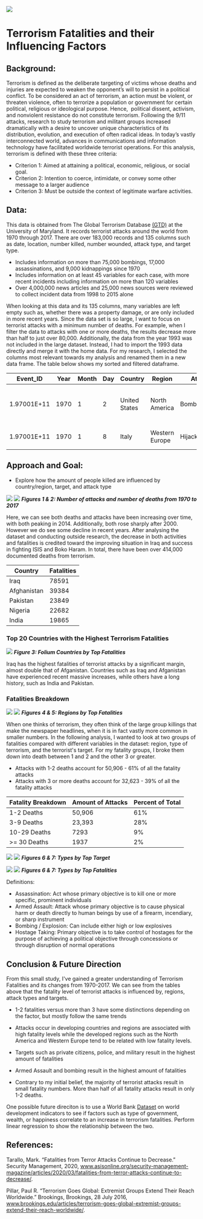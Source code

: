 ![](images/cover_photo.jpg)


# Terrorism Fatalities and their Influencing Factors
## Background:
Terrorism is defined as the deliberate targeting of victims whose deaths and injuries are expected to weaken the opponent’s will to persist in a political conflict. To be considered an act of terrorism, an action must be violent, or threaten violence, often to terrorize a population or government for certain political, religious or ideological purpose. Hence,  political dissent, activism, and nonviolent resistance do not constitute terrorism. 
Following the 9/11 attacks, research to study terrorism and militant groups increased dramatically with a desire to uncover unique characteristics of its distribution, evolution, and execution of often radical ideas. In today’s vastly interconnected world, advances in communications and information technology have facilitated worldwide terrorist operations. For this analysis, terrorism is defined with these three criteria:
* Criterion 1: Aimed at attaining a political, economic, religious, or social goal. 
* Criterion 2: Intention to coerce, intimidate, or convey some other message to a larger audience
* Criterion 3: Must be outside the context of legitimate warfare activities. 

## Data:

This data is obtained from The Global Terrorism Database [(GTD)](https://start.umd.edu/gtd/) at the University of Maryland. It records terrorist attacks around the world from 1970 through 2017. There are over 183,000 records and 135 columns such as date, location, number killed, number wounded, attack type, and target type.

* Includes information on more than 75,000 bombings, 17,000 assassinations, and 9,000 kidnappings since 1970
* Includes information on at least 45 variables for each case, with more recent incidents including information on more than 120 variables
* Over 4,000,000 news articles and 25,000 news sources were reviewed to collect incident data from 1998 to 2015 alone

When looking at this data and its 135 columns, many variables are left empty such as, whether there was a property damage, or are only included in more recent years. Since the data set is so large, I want to focus on terrorist attacks with a minimum number of deaths. For example, when I filter the data to attacks with one or more deaths, the results decrease more than half to just over 80,000. Additionally, the data from the year 1993 was not included in the large dataset. Instead, I had to import the 1993 data directly and merge it with the home data. For my research, I selected the columns most relevant towards my analysis and renamed them in a new data frame. The table below shows my sorted and filtered dataframe.

| Event_ID    | Year | Month | Day | Country       | Region         | AttackType        | Target                | Fatalities | Wounded | Summary                                           | Group   | Target_Type         | Weapon_Type | Motive |
|-------------|------|-------|-----|---------------|----------------|-------------------|-----------------------|------------|---------|---------------------------------------------------|---------|---------------------|-------------|--------|
| 1.97001E+11 | 1970 | 1     | 2   | United States | North America  | Bombing/Explosion | Edes Substation       | 0          | 0       | 1/2/1970: Unknown perpetrators detonated explo... | Black Nationalists | Utilities           | Explosives  | NaN    |
| 1.97001E+11 | 1970 | 1     | 8   | Italy         | Western Europe | Hijacking         | Flight 802 Boeing 707 | 0          | 3       | NaN                                               | Unknown | Airports & Aircraft | Firearms    | NaN    |

## Approach and Goal:
* Explore how the amount of people killed are influenced by country/region, target, and attack type



![](images/Attacks_Over_Time.png)
![](images/Deaths_Over_Time.png)
**_Figures 1 & 2: Number of attacks and number of deaths from 1970 to 2017_**

Here, we can see both deaths and attacks have been increasing over time, with both peaking in 2014. Additionally, both rose sharply after 2000. However we do see some decline in recent years. After analysing the dataset and conducting outside research, the decrease in both activities and fatalities is credited toward the improving situation in Iraq and success in fighting ISIS and Boko Haram. In total, there have been over 414,000 documented deaths from terrorism.

| Country                     | Fatalities |
|-----------------------------|------------|
| Iraq                        | 78591      |
| Afghanistan                 | 39384      |
| Pakistan                    | 23849      |
| Nigeria                     | 22682      |
| India                       | 19865      |


### Top 20 Countries with the Highest Terrorism Fatalities
![](images/terror_map.png)
**_Figure 3: Folium Countries by Top Fatalities_**

Iraq has the highest fatalities of terrorist attacks by a significant margin, almost double that of Afganistan. Countries such as Iraq and Afganistan have experienced recent massive increases, while others have a long history, such as India and Pakistan.

### Fatalities Breakdown
![](images/total_region_deaths.png)
![](images/region_groups.png)
**_Figures 4 & 5: Regions by Top Fatalities_**

When one thinks of terrorism, they often think of the large group killings that make the newspaper headlines, when it is in fact vastly more common in smaller numbers. In the following analysis, I wanted to look at two groups of fatalities compared with different variables in the dataset: region, type of terrorism, and the terrorist's target. For my fatality groups, I broke them down into death between 1 and 2 and the other 3 or greater. 
* Attacks with 1-2 deaths account for 50,906 - 61% of all the fatality attacks
* Attacks with 3 or more deaths account for 32,623 - 39% of all the fatality attacks

| Fatality Breakdown | Amount of Attacks | Percent of Total |
|--------------------|-------------------|------------------|
| 1-2 Deaths         | 50,906            | 61%              |
| 3-9 Deaths         | 23,393            | 28%              |
| 10-29 Deaths       | 7293              | 9%               |
| >= 30 Deaths       | 1937              | 2%               |


![](images/total_target_deaths.png)
![](images/target_groups.png)
**_Figures 6 & 7: Types by Top Target_**


![](images/total_type_deaths.png)
![](images/type_groups.png)
**_Figures 6 & 7: Types by Top Fatalities_**

Definitions:
* Assassination: Act whose primary objective is to kill one or more specific, prominent individuals
* Armed Assault: Attack whose primary objective is to cause physical harm or death directly to human beings by use of a firearm, incendiary, or sharp instrument
* Bombing / Explosion: Can include either high or low explosives
* Hostage Taking: Primary objective is to take control of hostages for the purpose of achieving a political objective through concessions or through disruption of normal operations


## Conclusion & Future Direction

From this small study, I've gained a greater understanding of Terrorism Fatalities and its changes from 1970-2017.  We can see from the tables above that the fatality level of terrorist attacks is influenced by, regions, attack types and targets. 

* 1-2 fatalities versus more than 3 have some distinctions depending on the factor, but mostly follow the same trends 

* Attacks occur in developing countries and regions are associated with high fatality levels while the developed regions such as the North America and Western Europe tend to be related with low fatality levels. 

* Targets such as private citizens, police, and military result in the highest amount of fatalities

* Armed Assault and bombing result in the highest amount of fatalities

* Contrary to my initial belief, the majority of terrorist attacks result in small fatality numbers. More than half of all fatality attacks result in only 1-2 deaths. 






One possible future direciton is to use a World Bank [Dataset](https://datacatalog.worldbank.org/dataset/world-development-indicators/) on world development indicators to see if factors such as type of government, wealth, or happiness correlate to an increase in terrorism fatalities. Perform linear regression to show the relationship between the two.


## References:
Tarallo, Mark. “Fatalities from Terror Attacks Continue to Decrease.” Security Management, 2020, www.asisonline.org/security-management-magazine/articles/2020/03/fatalities-from-terror-attacks-continue-to-decrease/. 

Pillar, Paul R. “Terrorism Goes Global: Extremist Groups Extend Their Reach Worldwide.” Brookings, Brookings, 28 July 2016, www.brookings.edu/articles/terrorism-goes-global-extremist-groups-extend-their-reach-worldwide/. 